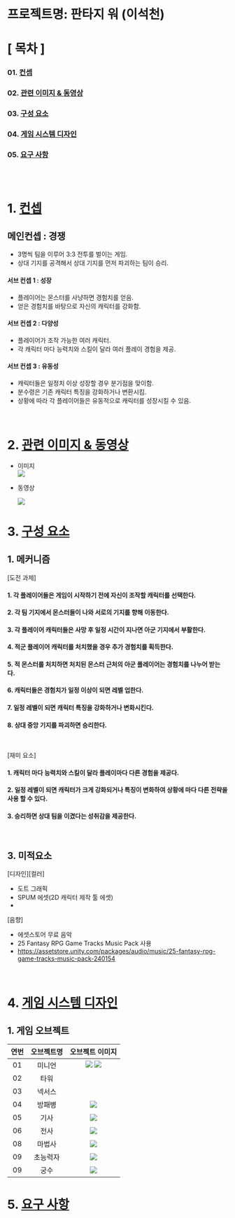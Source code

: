 # 프로젝트명: 판타지 워 (이석천)


# [ 목차 ]
### 01. [컨셉 ](#1-컨셉)
### 02. [관련 이미지 & 동영상 ](#2-관련-이미지--동영상)
### 03. [구성 요소 ](#3-구성-요소)
### 04. [게임 시스템 디자인 ](#4-게임-시스템-디자인)
### 05. [요구 사항 ](#5-요구-사항)

<br><br>

# 1. [컨셉](#01-컨셉)

## 메인컨셉 : 경쟁

- 3명씩 팀을 이루어 3:3 전투를 벌이는 게임.
- 상대 기지를 공격해서 상대 기지를 먼저 파괴하는 팀이 승리.

#### 서브 컨셉 1 : 성장

- 플레이어는 몬스터를 사냥하면 경험치를 얻음.
- 얻은 경험치를 바탕으로 자신의 캐릭터를 강화함.

#### 서브 컨셉 2 : 다양성

- 플레이어가 조작 가능한 여러 캐릭터.
- 각 캐릭터 마다 능력치와 스킬이 달라 여러 플레이 경험을 제공.


#### 서브 컨셉 3 : 유동성

- 캐릭터들은 일정치 이상 성장할 경우 분기점을 맞이함.
- 분수령은 기존 캐릭터 특징을 강화하거나 변환시킴.
- 상황에 따라 각 플레이어들은 유동적으로 캐릭터를 성장시킬 수 있음.

<!--
#### 서브 컨셉 4 : 에픽 몬스터

- 맵 곳곳에 중립 몬스터 존재.
- 중립 몬스터를 사냥할 시 팀적인 이득을 제공함.
- 지루한 대치 상황을 타게하거나 역전의 발판이 될 수 있음.
-->

<br>

# 2. [관련 이미지 & 동영상](#02-관련-이미지--동영상)

- 이미지  
  <img src="./img/관련이미지.jpg">
 
- 동영상

  [![](./img/영상이미지.png)](https://youtu.be/OVBfIrPvq8g)

# 3. [구성 요소](#03-구성-요소)

## 1. 메커니즘

[도전 과제]

#### 1. 각 플레이어들은 게임이 시작하기 전에 자신이 조작할 캐릭터를 선택한다.
#### 2. 각 팀 기지에서 몬스터들이 나와 서로의 기지를 향해 이동한다.
#### 3. 각 플레이어 캐릭터들은 사망 후 일정 시간이 지나면 아군 기지에서 부활한다.
#### 4. 적군 플레이어 캐릭터를 처치했을 경우 추가 경험치를 획득한다.
#### 5. 적 몬스터를 처치하면 처치된 몬스터 근처의 아군 플레이어는 경험치를 나누어 받는다.
#### 6. 캐릭터들은 경험치가 일정 이상이 되면 레벨 업한다.
#### 7. 일정 레벨이 되면 캐릭터 특징을 강화하거나 변화시킨다.
#### 8. 상대 중앙 기지를 파괴하면 승리한다.

<br>

[재미 요소]

#### 1. 캐릭터 마다 능력치와 스킬이 달라 플레이마다 다른 경험을 제공다.
#### 2. 일정 레벨이 되면 캐릭터가 크게 강화되거나 특징이 변화하여 상황에 마다 다른 전략을 사용 할 수 있다.
#### 3. 승리하면 상대 팀을 이겼다는 성취감을 제공한다.
<br>

## 3. 미적요소

[디자인][컬러]  
- 도트 그래픽
- SPUM 에셋(2D 캐릭터 제작 툴 에셋)
-

[음향]  
- 에셋스토어 무료 음악
- 25 Fantasy RPG Game Tracks Music Pack 사용
- https://assetstore.unity.com/packages/audio/music/25-fantasy-rpg-game-tracks-music-pack-240154

<br>

# 4. [게임 시스템 디자인](#04-게임-시스템-디자인)

## 1. 게임 오브젝트

|연번|오브젝트명|오브젝트 이미지|
|:----:|:----:|:----:|
|01|미니언|<img src="./img/minion_b.png"> <img src="./img/minion_r.png">|
|02|타워||
|03|넥서스||
|04|방패병|<img src="./img/shielder.png">|
|05|기사|<img src="./img/knight.png">|
|06|전사|<img src="./img/babarian.png">|
|08|마법사|<img src="./img/magicion.png">|
|09|초능력자|<img src="./img/psychic.png">|
|09|궁수|<img src="./img/archer.png">|

# 5. [요구 사항](#05-요구-사항)
